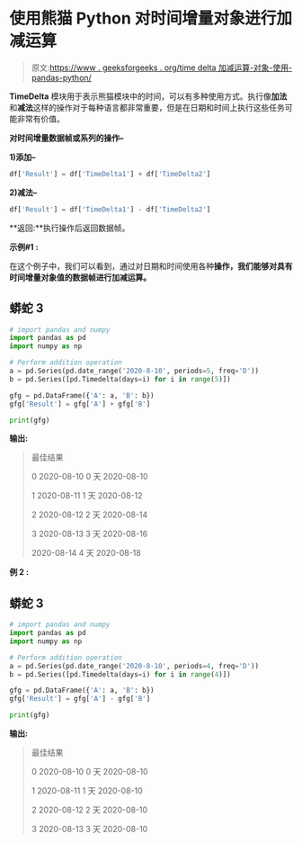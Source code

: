 # 使用熊猫 Python 对时间增量对象进行加减运算

> 原文:[https://www . geeksforgeeks . org/time delta 加减运算-对象-使用-pandas-python/](https://www.geeksforgeeks.org/addition-and-subtraction-on-timedelta-objects-using-pandas-python/)

**TimeDelta** 模块用于表示熊猫模块中的时间，可以有多种使用方式。执行像**加法**和**减法**这样的操作对于每种语言都非常重要，但是在日期和时间上执行这些任务可能非常有价值。

**对时间增量数据帧或系列的操作–**

**1)添加–**

```py
df['Result'] = df['TimeDelta1'] + df['TimeDelta2']
```

**2)减法–**

```py
df['Result'] = df['TimeDelta1'] - df['TimeDelta2']
```

**返回:**执行操作后返回数据帧。

**示例#1 :**

在这个例子中，我们可以看到，通过对日期和时间使用各种**操作，我们能够对具有时间增量对象值的数据帧进行加减运算。**

## 蟒蛇 3

```py
# import pandas and numpy
import pandas as pd
import numpy as np

# Perform addition operation
a = pd.Series(pd.date_range('2020-8-10', periods=5, freq='D'))
b = pd.Series([pd.Timedelta(days=i) for i in range(5)])

gfg = pd.DataFrame({'A': a, 'B': b})
gfg['Result'] = gfg['A'] + gfg['B']

print(gfg)
```

**输出:**

> 最佳结果
> 
> 0 2020-08-10 0 天 2020-08-10
> 
> 1 2020-08-11 1 天 2020-08-12
> 
> 2 2020-08-12 2 天 2020-08-14
> 
> 3 2020-08-13 3 天 2020-08-16
> 
> 2020-08-14 4 天 2020-08-18

**例 2 :**

## 蟒蛇 3

```py
# import pandas and numpy
import pandas as pd
import numpy as np

# Perform addition operation
a = pd.Series(pd.date_range('2020-8-10', periods=4, freq='D'))
b = pd.Series([pd.Timedelta(days=i) for i in range(4)])

gfg = pd.DataFrame({'A': a, 'B': b})
gfg['Result'] = gfg['A'] - gfg['B']

print(gfg)
```

**输出:**

> 最佳结果
> 
> 0 2020-08-10 0 天 2020-08-10
> 
> 1 2020-08-11 1 天 2020-08-10
> 
> 2 2020-08-12 2 天 2020-08-10
> 
> 3 2020-08-13 3 天 2020-08-10
